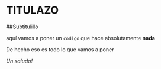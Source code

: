 # TITULAZO

##Subtitulillo

aquí vamos a poner un `codigo` que hace absolutamente **nada**

De hecho eso es todo lo que vamos a poner

*Un saludo!*
